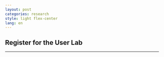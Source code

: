 ```yaml
---
layout: post
categories: research
style: light flex-center
lang: en
---
```


## Register for the User Lab
___